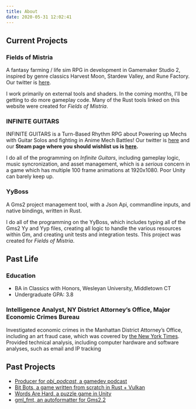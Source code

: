 ```yaml
---
title: About
date: 2020-05-31 12:02:41
---
```

## Current Projects

### Fields of Mistria

A fantasy farming / life sim RPG in development in Gamemaker Studio 2, inspired by genre classics Harvest Moon, Stardew Valley, and Rune Factory. Our twitter is [here](https://twitter.com/FieldsofMistria).

I work primarily on external tools and shaders. In the coming months, I'll be getting to do more gameplay code. Many of the Rust tools linked on this website were created for *Fields of Mistria*.

### INFINITE GUITARS

INFINITE GUITARS is a Turn-Based Rhythm RPG about Powering up Mechs with Guitar Solos and fighting in Anime Mech Battles! Our twitter is [here](https://twitter.com/NikkoGuy) and our **Steam page where you should wishlist us is [here](https://store.steampowered.com/app/1309080/INFINITE_GUITARS/).**

I do all of the programming on *Infinite Guitars*, including gameplay logic, music syncronization, and asset management, which is a *serious* concern in a game which has multiple 100 frame animations at 1920x1080. Poor Unity can barely keep up.

### YyBoss

A Gms2 project management tool, with a Json Api, commandline inputs, and native bindings, written in Rust.

I do all of the programming on the YyBoss, which includes typing all of the Gms2 Yy and Yyp files, creating all logic to handle the various resources within Gm, and creating unit tests and integration tests. This project was created for *Fields of Mistria*.

## Past Life

### Education

* BA in Classics with Honors, Wesleyan University, Middletown CT
* Undergraduate GPA: 3.8

### Intelligence Analyst, NY District Attorney’s Office, Major Economic Crimes Bureau

Investigated economic crimes in the Manhattan District Attorney’s Office, including an art fraud case, which was covered by [the New York Times](http://nyti.ms/2sSmsS2). Provided technical analysis, including computer hardware and software analyses, such as email and IP tracking

## Past Projects

* [Producer for *obj_podcast*, a gamedev podcast](https://objpodcast.com)
* [Bit Bots, a game written from scratch in Rust + Vulkan](https://github.com/sanbox-irl/bit-bots)
* [Words Are Hard, a puzzle game in Unity](https://sanbox.itch.io/words-are-hard-by-jack-spira)
* [gml_fmt, an autoformatter for Gms2.2](https://github.com/sanbox-irl/gml_fmt)
